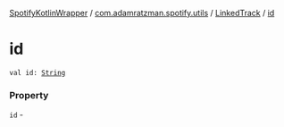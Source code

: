 [SpotifyKotlinWrapper](../../index.md) / [com.adamratzman.spotify.utils](../index.md) / [LinkedTrack](index.md) / [id](./id.md)

# id

`val id: `[`String`](https://kotlinlang.org/api/latest/jvm/stdlib/kotlin/-string/index.html)

### Property

`id` - 